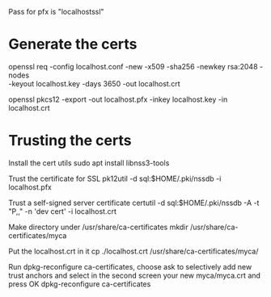 Pass for pfx is "localhostssl"


# Generate the certs

openssl req -config localhost.conf -new -x509 -sha256 -newkey rsa:2048 -nodes \
    -keyout localhost.key -days 3650 -out localhost.crt

openssl pkcs12 -export -out localhost.pfx -inkey localhost.key -in localhost.crt


# Trusting the certs

Install the cert utils
sudo apt install libnss3-tools

Trust the certificate for SSL
pk12util -d sql:$HOME/.pki/nssdb -i localhost.pfx

Trust a self-signed server certificate
certutil -d sql:$HOME/.pki/nssdb -A -t "P,," -n 'dev cert' -i localhost.crt


Make directory under /usr/share/ca-certificates
mkdir /usr/share/ca-certificates/myca

Put the localhost.crt in it
cp ./localhost.crt /usr/share/ca-certificates/myca/

Run dpkg-reconfigure ca-certificates, choose ask to selectively add new trust anchors and select in the second screen your new myca/myca.crt and press OK
dpkg-reconfigure ca-certificates


